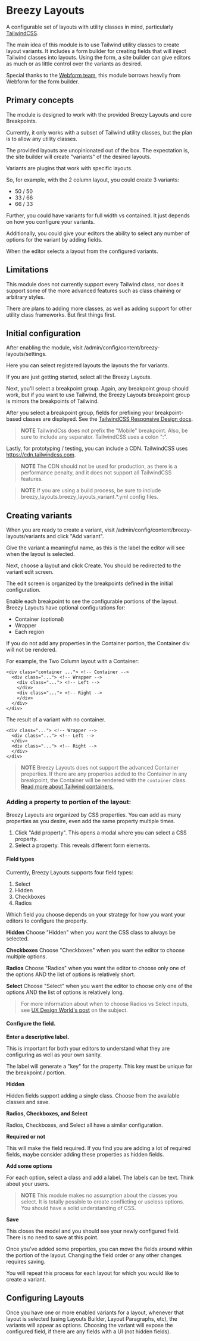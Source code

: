 # Breezy Layouts

A configurable set of layouts with utility classes in mind, particularly [TailwindCSS](https://tailwindcss.com/).

The main idea of this module is to use Tailwind utility classes to create layout variants.  It includes a form builder for creating fields that will inject Tailwind classes into layouts.  Using the form, a site builder can give editors as much or as little control over the variants as desired.

Special thanks to the [Webform team](https://www.drupal.org/project/webform), this module borrows heavily from Webform for the form builder.

## Primary concepts

The module is designed to work with the provided Breezy Layouts and core Breakpoints.

Currently, it only works with a subset of Tailwind utility classes, but the plan is to allow any utility classes.

The provided layouts are unopinionated out of the box.  The expectation is, the site builder will create "variants" of the desired layouts.

Variants are plugins that work with specific layouts.

So, for example, with the 2 column layout, you could create 3 variants:
 - 50 / 50
 - 33 / 66
 - 66 / 33

Further, you could have variants for full width vs contained.  It just depends on how you configure your variants.

Additionally, you could give your editors the ability to select any number of options for the variant by adding fields.

When the editor selects a layout from the configured variants.

## Limitations

This module does not currently support every Tailwind class, nor does it support some of the more advanced features such as class chaining or arbitrary styles.

There are plans to adding more classes, as well as adding support for other utility class frameworks.  But first things first.

## Initial configuration

After enabling the module, visit /admin/config/content/breezy-layouts/settings.

Here you can select registered layouts the layouts the for variants.

If you are just getting started, select all the Breezy Layouts.

Next, you'll select a breakpoint group.  Again, any breakpoint group should work, but if you want to use Tailwind, the Breezy Layouts breakpoint group is mirrors the breakpoints of Tailwind.

After you select a breakpoint group, fields for prefixing your breakpoint-based classes are displayed.  See the [TailwindCSS Responsive Design docs](https://tailwindcss.com/docs/responsive-design).

> **NOTE** TailwindCss does not prefix the "Mobile" breakpoint.  Also, be sure to include any separator.  TailwindCSS uses a colon ":".

Lastly, for prototyping / testing, you can include a CDN.  TailwindCSS uses https://cdn.tailwindcss.com.

> **NOTE** The CDN should not be used for production, as there is a performance penalty, and it does not support all TailwindCSS features.

> **NOTE** If you are using a build process, be sure to include breezy_layouts.breezy_layouts_variant.*.yml config files.

## Creating variants

When you are ready to create a variant, visit /admin/config/content/breezy-layouts/variants and click "Add variant".

Give the variant a meaningful name, as this is the label the editor will see when the layout is selected.

Next, choose a layout and click Create.  You should be redirected to the variant edit screen.

The edit screen is organized by the breakpoints defined in the initial configuration.

Enable each breakpoint to see the configurable portions of the layout.  Breezy Layouts have optional configurations for:
- Container (optional)
- Wrapper
- Each region

If you do not add any properties in the Container portion, the Container div will not be rendered.

For example, the Two Column layout with a Container:
```
<div class="container ..."> <!-- Container -->
  <div class="..."> <!-- Wrapper -->
    <div class="..."> <!-- Left -->
    </div>
    <div class="..."> <!-- Right -->
    </div>
  </div>
</div>
```


The result of a variant with no container.
```
<div class="..."> <!-- Wrapper -->
  <div class="..."> <!-- Left -->
  </div>
  <div class="..."> <!-- Right -->
  </div>
</div>
```



> **NOTE** Breezy Layouts does not support the advanced Container properties.  If there are any properties added to the Container in any breakpoint, the Container will be rendered with the `container` class.  [Read more about Tailwind containers.](https://tailwindcss.com/docs/container)

### Adding a property to portion of the layout:

Breezy Layouts are organized by CSS properties.  You can add as many properties as you desire, even add the same property multiple times.

1. Click "Add property".  This opens a modal where you can select a CSS property.
2. Select a property.  This reveals different form elements.

#### Field types
Currently, Breezy Layouts supports four field types:
1. Select
2. Hidden
3. Checkboxes
4. Radios

Which field you choose depends on your strategy for how you want your editors to configure the property.

**Hidden**
Choose "Hidden" when you want the CSS class to always be selected.

**Checkboxes**
Choose "Checkboxes" when you want the editor to choose multiple options.

**Radios**
Choose "Radios" when you want the editor to choose only one of the options AND the list of options is relatively short.

**Select**
Choose "Select" when you want the editor to choose only one of the options AND the list of options is relatively long.

> For more information about when to choose Radios vs Select inputs, see [UX Design World's post](https://uxdworld.com/2018/05/06/7-rules-of-using-radio-buttons-vs-drop-down-menus/) on the subject.

#### Configure the field.

**Enter a descriptive label.**

This is important for both your editors to understand what they are configuring as well as your own sanity.

The label will generate a "key" for the property.  This key must be unique for the breakpoint / portion.

**Hidden**

Hidden fields support adding a single class.  Choose from the available classes and save.

**Radios, Checkboxes, and Select**

Radios, Checkboxes, and Select all have a similar configuration.

**Required or not**

This will make the field required.  If you find you are adding a lot of required fields, maybe consider adding these properties as hidden fields.

**Add some options**

For each option, select a class and add a label.  The labels can be text.  Think about your users.

> **NOTE** This module makes no assumption about the classes you select.  It is totally possible to create conflicting or useless options. You should have a solid understanding of CSS.

**Save**

This closes the model and you should see your newly configured field.  There is no need to save at this point.

Once you've added some properties, you can move the fields around within the portion of the layout.  Changing the field order or any other changes requires saving.

You will repeat this process for each layout for which you would like to create a variant.

## Configuring Layouts

Once you have one or more enabled variants for a layout, whenever that layout is selected (using Layouts Builder, Layout Paragraphs, etc), the variants will appear as options.  Choosing the variant will expose the configured field, if there are any fields with a UI (not hidden fields).




